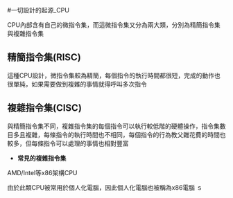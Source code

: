 #一切設計的起源_CPU

CPU內部含有自己的微指令集，而這微指令集又分為兩大類，分別為精簡指令集與複雜指令集

## **精簡指令集(RISC)**

這種CPU設計，微指令集較為精簡，每個指令的執行時間都很短，完成的動作也很單純，如果需要做到複雜的事情就得呼叫多次指令


## **複雜指令集(CISC)**

與精簡指令集不同，複雜指令集的每個指令可以執行較低階的硬體操作，指令集數目多且複雜，每條指令的執行時間也不相同，每個指令的行為教父雜花費的時間也較多，但每條指令可以處理的事情也相對豐富

* **常見的複雜指令集**

AMD/Intel等x86架構CPU

由於此類CPU被常用於個人化電腦，因此個人化電腦也被稱為x86電腦
ｓ


